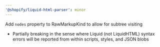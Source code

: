 ```yaml
---
'@shopify/liquid-html-parser': minor
---
```


Add `nodes` property to RawMarkupKind to allow for subtree visiting

- Partially breaking in the sense where Liquid (not LiquidHTML) syntax errors will be reported from within scripts, styles, and JSON blobs
